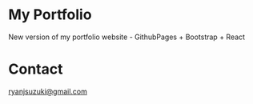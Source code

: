 # My Portfolio
New version of my portfolio website - GithubPages + Bootstrap + React

# Contact
ryanjsuzuki@gmail.com
